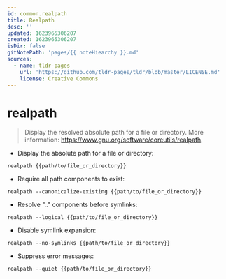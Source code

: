 ```yaml
---
id: common.realpath
title: Realpath
desc: ''
updated: 1623965306207
created: 1623965306207
isDir: false
gitNotePath: 'pages/{{ noteHiearchy }}.md'
sources:
  - name: tldr-pages
    url: 'https://github.com/tldr-pages/tldr/blob/master/LICENSE.md'
    license: Creative Commons
---
```

# realpath

> Display the resolved absolute path for a file or directory.
> More information: <https://www.gnu.org/software/coreutils/realpath>.

- Display the absolute path for a file or directory:

`realpath {{path/to/file_or_directory}}`

- Require all path components to exist:

`realpath --canonicalize-existing {{path/to/file_or_directory}}`

- Resolve ".." components before symlinks:

`realpath --logical {{path/to/file_or_directory}}`

- Disable symlink expansion:

`realpath --no-symlinks {{path/to/file_or_directory}}`

- Suppress error messages:

`realpath --quiet {{path/to/file_or_directory}}`

